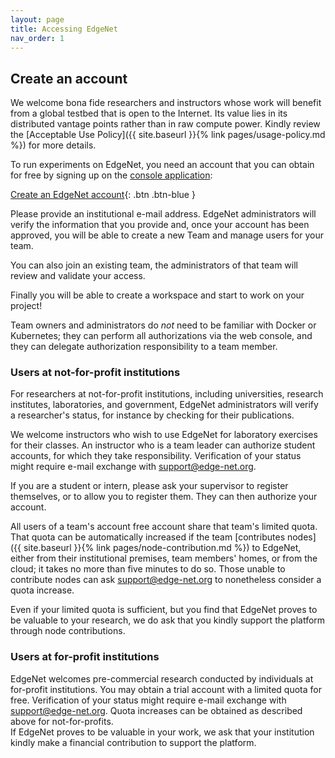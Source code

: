 ```yaml
---
layout: page
title: Accessing EdgeNet
nav_order: 1
---
```


## Create an account

We welcome bona fide researchers and instructors whose work will benefit from a global testbed that is
open to the Internet.
Its value lies in its distributed vantage points rather than in raw compute power.
Kindly review the [Acceptable Use Policy]({{ site.baseurl }}{% link pages/usage-policy.md %}) for more details.

To run experiments on EdgeNet, you need an account that you can obtain for free by signing up on
the [console application](https://console.edge-net.org/):

[Create an EdgeNet account](https://console.edge-net.org/registration){: .btn .btn-blue }

Please provide an institutional e-mail address.
EdgeNet administrators will verify the information that you provide and, once your account has been approved,
you will be able to create a new Team and manage users for your team.

You can also join an existing team, the administrators of that team will review and validate your access.

Finally you will be able to create a workspace and start to work on your project!

Team owners and administrators do _not_ need to be familiar with Docker or Kubernetes;
they can perform all authorizations via the web console,
and they can delegate authorization responsibility to a team member.

### Users at not-for-profit institutions

For researchers at not-for-profit institutions, including universities, research institutes, laboratories, and government,
EdgeNet administrators will verify a researcher's status, for instance by checking for their publications.

We welcome instructors who wish to use EdgeNet for laboratory exercises for their classes.
An instructor who is a team leader can authorize student accounts, for which they take responsibility.
Verification of your status might require e-mail exchange with <support@edge-net.org>.

If you are a student or intern, please ask your supervisor to register themselves, or to allow you to register them.
They can then authorize your account.

All users of a team's account free account share that team's limited quota.
That quota can be automatically increased if the team
[contributes nodes]({{ site.baseurl }}{% link pages/node-contribution.md %}) to EdgeNet, either from
their institutional premises, team members' homes, or from the cloud;
it takes no more than five minutes to do so.
Those unable to contribute nodes can ask <support@edge-net.org> to nonetheless consider a quota increase.

Even if your limited quota is sufficient, but you find that EdgeNet proves to be valuable to your research,
we do ask that you kindly support the platform through node contributions.

### Users at for-profit institutions

EdgeNet welcomes pre-commercial research conducted by individuals at for-profit institutions.
You may obtain a trial account with a limited quota for free.
Verification of your status might require e-mail exchange with <support@edge-net.org>.
Quota increases can be obtained as described above for not-for-profits.  
If EdgeNet proves to be valuable in your work, we ask that your institution kindly make a financial contribution to support the platform.


